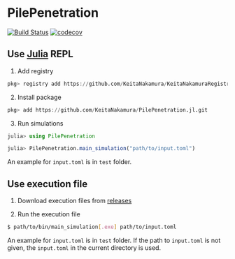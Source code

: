 # PilePenetration

[![Build Status](https://github.com/KeitaNakamura/PilePenetration.jl/workflows/CI/badge.svg)](https://github.com/KeitaNakamura/PilePenetration.jl/actions?query=workflow%3ACI)
[![codecov](https://codecov.io/gh/KeitaNakamura/PilePenetration.jl/branch/main/graph/badge.svg?token=DPE75E110O)](https://codecov.io/gh/KeitaNakamura/PilePenetration.jl)

## Use [Julia](https://julialang.org) REPL

1. Add registry

```julia
pkg> registry add https://github.com/KeitaNakamura/KeitaNakamuraRegistry.git
```

2. Install package

```julia
pkg> add https://github.com/KeitaNakamura/PilePenetration.jl.git
```

3. Run simulations

```julia
julia> using PilePenetration

julia> PilePenetration.main_simulation("path/to/input.toml")
```

An example for `input.toml` is in `test` folder.


## Use execution file

1. Download execution files from [releases](https://github.com/KeitaNakamura/PilePenetration.jl/releases)

2. Run the execution file

```bash
$ path/to/bin/main_simulation[.exe] path/to/input.toml
```

An example for `input.toml` is in `test` folder.
If the path to `input.toml` is not given, the `input.toml` in the current directory is used.
